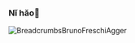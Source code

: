 ### Nǐ hǎo👋



<p align="left"> <img src="https://komarev.com/ghpvc/?username=BreadcrumbsBrunoFreschiAgger&label=Profile%20views&color=blueviolet&style=flat" alt="BreadcrumbsBrunoFreschiAgger" /> </p>
